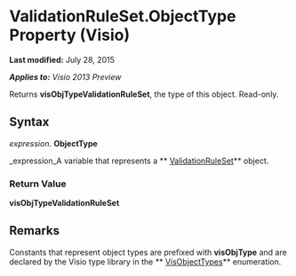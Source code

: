 
# ValidationRuleSet.ObjectType Property (Visio)

 **Last modified:** July 28, 2015

 _**Applies to:** Visio 2013 Preview_

Returns  **visObjTypeValidationRuleSet**, the type of this object. Read-only.


## Syntax

 _expression_. **ObjectType**

 _expression_A variable that represents a  ** [ValidationRuleSet](cd2fc58a-5d7c-cf31-7aab-41bdeee9f105.md)** object.


### Return Value

 **visObjTypeValidationRuleSet**


## Remarks

Constants that represent object types are prefixed with  **visObjType** and are declared by the Visio type library in the ** [VisObjectTypes](47d8b8f5-e402-7305-69d7-79d55d5c7f9e.md)** enumeration.

